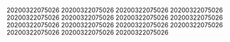 20200322075026
20200322075026
20200322075026
20200322075026
20200322075026
20200322075026
20200322075026
20200322075026
20200322075026
20200322075026
20200322075026
20200322075026
20200322075026
20200322075026
20200322075026
